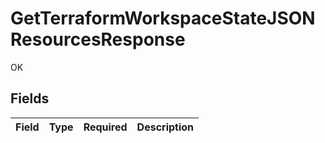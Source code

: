 # GetTerraformWorkspaceStateJSONResourcesResponse

OK


## Fields

| Field       | Type        | Required    | Description |
| ----------- | ----------- | ----------- | ----------- |